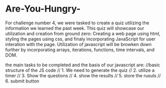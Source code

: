 # Are-You-Hungry-

For challenge number 4, we were tasked to create a quiz utilizing the information we learned the past week.  This quiz will showcase our utilization and creation from ground zero:  Creating a web page using html, styling the pages using css, and finaly incorporating JavaScript for user interation with the page.  Utilization of javascript will be browken down further by incorporating arrays, iterations, functions, time intervals, and DOM.  

the main tasks to be completed and the basis of our javascript are:
//basic structure of the JS code
// 1. We need to generate the quiz
// 2. utilize a timer
// 3. Show the questions
// 4. show the results
// 5. store the rusuls
// 6. submit button


